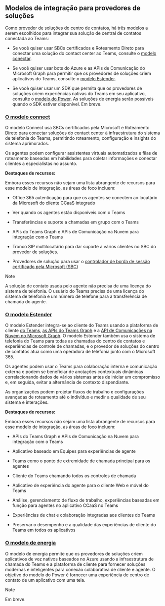 ## <a name="integration-models-for-solution-providers"></a>Modelos de integração para provedores de soluções

<a name="steps"></a>

Como provedor de soluções do centro de contatos, há três modelos a serem escolhidos para integrar sua solução de central de contatos conectada ao Teams:

- Se você quiser usar SBCs certificados e Roteamento Direto para conectar uma solução do contact center ao Teams, consulte o [modelo conectar](?tabs=connect#steps).

- Se você quiser usar bots do Azure e as APIs de Comunicação do Microsoft Graph para permitir que os provedores de soluções criem aplicativos do Teams, consulte o [modelo Estender](?tabs=extend#steps).

- Se você quiser usar um SDK que permita que os provedores de soluções criem experiências nativas do Teams em seu aplicativo, consulte o [modelo do Power](?tabs=power#steps). As soluções de energia serão possíveis quando o SDK estiver disponível. Em breve.

### <a name="the-connect-model"></a>[**O modelo connect**](#tab/connect)

O modelo Connect usa SBCs certificados pela Microsoft e Roteamento Direto para conectar soluções do contact center à infraestrutura do sistema de telefonia do Teams, permitindo roteamento, configuração e insights do sistema aprimorados.

Os agentes podem configurar assistentes virtuais automatizados e filas de roteamento baseadas em habilidades para coletar informações e conectar clientes a especialistas no assunto.

**Destaques de recursos:**

Embora esses recursos não sejam uma lista abrangente de recursos para esse modelo de integração, as áreas de foco incluem:

- Office 365 autenticação para que os agentes se conectem ao locatário da Microsoft do cliente CCaaS integrado

- Ver quando os agentes estão disponíveis com o Teams

- Transferências e suporte a chamadas em grupo com o Teams

- APIs do Teams Graph e APIs de Comunicação na Nuvem para integração com o Teams

- Tronco SIP multilocatário para dar suporte a vários clientes no SBC do provedor de soluções.

- Provedores de solução para usar o [<span class="underline">controlador de borda de sessão certificado pela Microsoft (SBC)</span>](../direct-routing-border-controllers.md)

> [!NOTE]
> A solução de contato usada pelo agente não precisa de uma licença do sistema de telefonia. O usuário do Teams precisa de uma licença do sistema de telefonia e um número de telefone para a transferência de chamada do agente.

### <a name="the-extend-model"></a>[**O modelo Estender**](#tab/extend)

O modelo Estender integra-se ao cliente do Teams usando a plataforma de cliente [do Teams](/microsoftteams/platform/overview), [as APIs do Teams Graph](/graph/api/resources/teams-api-overview) e a [API de Comunicações na Nuvem no Microsoft Graph](/graph/api/resources/communications-api-overview). O modelo Estender também usa o sistema de telefonia do Teams para todas as chamadas do centro de contatos e experiências de controle de chamadas, e o provedor de soluções do centro de contatos atua como uma operadora de telefonia junto com o Microsoft 365.

Os agentes podem usar o Teams para colaboração interna e comunicação externa e podem se beneficiar de anotações contextuais dinâmicas correlacionando dados de vários sistemas antes de iniciar um compromisso e, em seguida, evitar a alternância de contexto dispendiante.

As organizações podem projetar fluxos de trabalho e configurações avançadas de roteamento até o indivíduo e medir a qualidade de seu sistema e interações.

**Destaques de recursos:**

Embora esses recursos não sejam uma lista abrangente de recursos para esse modelo de integração, as áreas de foco incluem:

- APIs do Teams Graph e APIs de Comunicação na Nuvem para integração com o Teams

- Aplicativo baseado em Equipes para experiências de agente

- Teams como o ponto de extremidade de chamada principal para os agentes

- Cliente do Teams chamando todos os controles de chamada

- Aplicativo de experiência do agente para o cliente Web e móvel do Teams

- Análise, gerenciamento de fluxo de trabalho, experiências baseadas em função para agentes no aplicativo CCaaS no Teams

- Experiências de chat e colaboração integradas aos clientes do Teams

- Preservar o desempenho e a qualidade das experiências de cliente do Teams em todos os aplicativos



### <a name="the-power-model"></a>[**O modelo de energia**](#tab/power)

O modelo de energia permite que os provedores de soluções criem aplicativos de voz nativos baseados no Azure usando a infraestrutura de chamada do Teams e a plataforma de cliente para fornecer soluções modernas e inteligentes para conexão colaborativa de cliente e agente. O objetivo do modelo do Power é fornecer uma experiência de centro de contato de um aplicativo com uma tela.


> [!NOTE]
> Em breve.
